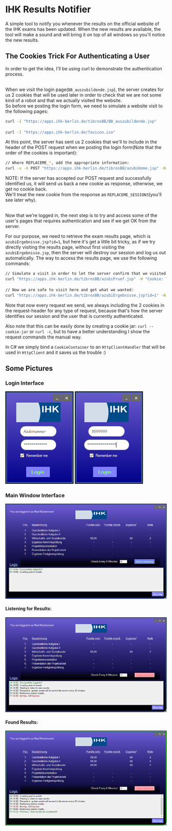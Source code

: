 # IHK Results Notifier

A simple tool to notify you whenever the results on the official website of the IHK exams has been updated.
When the new results are available, the tool will make a sound and will bring it on top of all windows so you'll notice the new results.


## The Cookies Trick For Authenticating a User

In order to get the idea, I'll be using curl to demonstrate the authentication process. <br/><br/>

When we visit the login page(`BB_auszubildende.jsp`), the server creates for us 2 cookies that will be used later in order to check that we are not some kind of a robot and that we actually visited the website. <br/>
So before we posting the login form, we need to simulate a website visit to the following pages: <br/>
```sh
curl -I "https://apps.ihk-berlin.de/tibrosBB/BB_auszubildende.jsp"

curl -I "https://apps.ihk-berlin.de/favicon.ico"
```

At this point, the server has sent us 2 cookies that we'll to include in the header of the POST request when we posting the login form(Note that the order of the cookies is important):
```sh
// Where REPLACEME_*, add the appropriate information:
curl -v -X POST "https://apps.ihk-berlin.de/tibrosBB/azubiHome.jsp" -H "Cookie: TSESSIONID=REPLACEME_SESSION1; TSESSIONID=REPLACEME_SESSION2" -d "login=REPLACEME_USER&pass=REPLACEME_PASS&anmelden="
```

NOTE: If the server has accepted our POST request and successfully identified us, it will send us back a new cookie as response, otherwise, we get no cookie back. <br/>
We'll treat the new cookie from the response as `REPLACEME_SESSION3`(you'll see later why). <br/><br/>

Now that we're logged in, the next step is to try and access some of the user's pages that requires authentication and see if we get OK from the server.

For our purpose, we need to retrieve the exam results page, which is `azubiErgebnisse.jsp?id=1`, but here it's get a little bit tricky, as if we try directly visiting 
the results page, without first visiting the `azubiErgebnisse.jsp`, then the server will destroy our session and log us out automatically.
The way to access the results page, we use the following commands:
```sh
// Simulate a visit in order to let the server confirm that we visited this page before we go any further:
curl "https://apps.ihk-berlin.de/tibrosBB/azubiPruef.jsp" -H "Cookie: TSESSIONID=REPLACEME_SESSION3; TSESSIONID=REPLACEME_SESSION2"

// Now we are safe to visit here and get what we wanted:
curl "https://apps.ihk-berlin.de/tibrosBB/azubiErgebnisse.jsp?id=1" -H "Cookie: TSESSIONID=REPLACEME_SESSION3; TSESSIONID=REPLACEME_SESSION2"
```

Note that now every request we send, we always including the 2 cookies in the request-header for any type of request, because that's how the server identifies our session and the user that is currently authenticated.<br/>

Also note that this can be easily done by creating a cookie jar: `curl --cookie-jar` or `curl -c`, but to have a better understanding I show the request commands the manual way.

In C# we simply bind a `CookieContainer` to an `HttpClientHandler` that will be used in `HttpClient` and it saves us the trouble :)



## Some Pictures

### Login Interface

![Login Interface](/pictures/login_window.png)
![Login Interface](/pictures/login_window_typing.png)

### Main Window Interface

![Main Window Interface1](/pictures/main_window1.png)

#### Listening for Results:

![Main Window Interface2](/pictures/main_window2.png)

#### Found Results:

![Main Window Interface3](/pictures/main_window3.png)